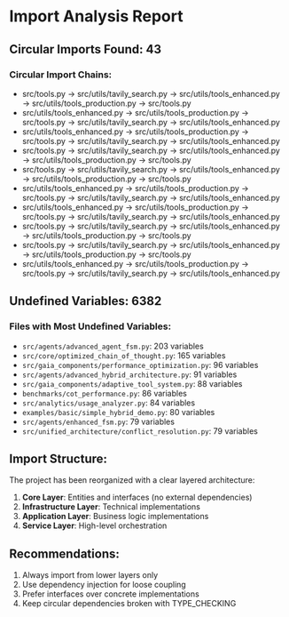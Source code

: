 # Import Analysis Report

## Circular Imports Found: 43

### Circular Import Chains:
- src/tools.py → src/utils/tavily_search.py → src/utils/tools_enhanced.py → src/utils/tools_production.py → src/tools.py
- src/utils/tools_enhanced.py → src/utils/tools_production.py → src/tools.py → src/utils/tavily_search.py → src/utils/tools_enhanced.py
- src/utils/tools_enhanced.py → src/utils/tools_production.py → src/tools.py → src/utils/tavily_search.py → src/utils/tools_enhanced.py
- src/tools.py → src/utils/tavily_search.py → src/utils/tools_enhanced.py → src/utils/tools_production.py → src/tools.py
- src/tools.py → src/utils/tavily_search.py → src/utils/tools_enhanced.py → src/utils/tools_production.py → src/tools.py
- src/utils/tools_enhanced.py → src/utils/tools_production.py → src/tools.py → src/utils/tavily_search.py → src/utils/tools_enhanced.py
- src/utils/tools_enhanced.py → src/utils/tools_production.py → src/tools.py → src/utils/tavily_search.py → src/utils/tools_enhanced.py
- src/tools.py → src/utils/tavily_search.py → src/utils/tools_enhanced.py → src/utils/tools_production.py → src/tools.py
- src/tools.py → src/utils/tavily_search.py → src/utils/tools_enhanced.py → src/utils/tools_production.py → src/tools.py
- src/utils/tools_enhanced.py → src/utils/tools_production.py → src/tools.py → src/utils/tavily_search.py → src/utils/tools_enhanced.py


## Undefined Variables: 6382

### Files with Most Undefined Variables:
- `src/agents/advanced_agent_fsm.py`: 203 variables
- `src/core/optimized_chain_of_thought.py`: 165 variables
- `src/gaia_components/performance_optimization.py`: 96 variables
- `src/agents/advanced_hybrid_architecture.py`: 91 variables
- `src/gaia_components/adaptive_tool_system.py`: 88 variables
- `benchmarks/cot_performance.py`: 86 variables
- `src/analytics/usage_analyzer.py`: 84 variables
- `examples/basic/simple_hybrid_demo.py`: 80 variables
- `src/agents/enhanced_fsm.py`: 79 variables
- `src/unified_architecture/conflict_resolution.py`: 79 variables


## Import Structure:

The project has been reorganized with a clear layered architecture:

1. **Core Layer**: Entities and interfaces (no external dependencies)
2. **Infrastructure Layer**: Technical implementations
3. **Application Layer**: Business logic implementations  
4. **Service Layer**: High-level orchestration

## Recommendations:

1. Always import from lower layers only
2. Use dependency injection for loose coupling
3. Prefer interfaces over concrete implementations
4. Keep circular dependencies broken with TYPE_CHECKING
